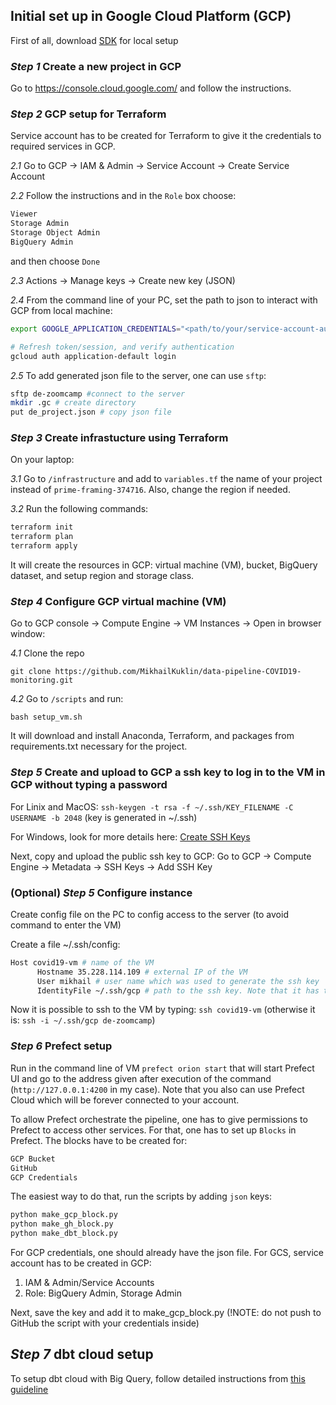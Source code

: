 ## Initial set up in Google Cloud Platform (GCP)

First of all, download [SDK](https://cloud.google.com/sdk/docs/install-sdk) for local setup

### *Step 1* Create a new project in GCP 

Go to https://console.cloud.google.com/ and follow the instructions.

### *Step 2* GCP setup for Terraform

Service account has to be created for Terraform to give it the credentials to required services in GCP.

  *2.1* Go to GCP -> IAM & Admin -> Service Account -> Create Service Account
  
  *2.2* Follow the instructions and in the `Role` box choose:
  
  ```sh
  Viewer
  Storage Admin
  Storage Object Admin
  BigQuery Admin
  ```
  
  and then choose `Done`
  
  *2.3* Actions -> Manage keys -> Create new key (JSON)
  
  *2.4* From the command line of your PC, set the path to json to interact with GCP from local machine:
  
  ```sh
  export GOOGLE_APPLICATION_CREDENTIALS="<path/to/your/service-account-authkeys>.json"

  # Refresh token/session, and verify authentication
  gcloud auth application-default login
  ```
  
  *2.5* To add generated json file to the server, one can use `sftp`: 

  ```sh
  sftp de-zoomcamp #connect to the server
  mkdir .gc # create directory
  put de_project.json # copy json file
  ```

### *Step 3* Create infrastucture using Terraform

  On your laptop:

  *3.1* Go to `/infrastructure` and add to `variables.tf` the name of your project instead of `prime-framing-374716`. Also, change the region if needed.
  
  *3.2* Run the following commands:
  
  ```sh
  terraform init
  terraform plan
  terraform apply
  ```

  It will create the resources in GCP: virtual machine (VM), bucket, BigQuery dataset, and setup region and storage class.
 
### *Step 4* Configure GCP virtual machine (VM)
 
 Go to GCP console -> Compute Engine -> VM Instances -> Open in browser window:
 
  *4.1* Clone the repo

  `git clone https://github.com/MikhailKuklin/data-pipeline-COVID19-monitoring.git`

  *4.2* Go to `/scripts` and run:
  
  `bash setup_vm.sh`
  
  It will download and install Anaconda, Terraform, and packages from requirements.txt necessary for the project.

### *Step 5* Create and upload to GCP a ssh key to log in to the VM in GCP without typing a password

For Linix and MacOS: `ssh-keygen -t rsa -f ~/.ssh/KEY_FILENAME -C USERNAME -b 2048` (key is generated in ~/.ssh)

For Windows, look for more details here: [Create SSH Keys](https://cloud.google.com/compute/docs/connect/create-ssh-keys)

Next, copy and upload the public ssh key to GCP: Go to GCP -> Compute Engine -> Metadata -> SSH Keys -> Add SSH Key

### (Optional) *Step 5* Configure instance

  Create config file on the PC to config access to the server (to avoid command to enter the VM)

  Create a file ~/.ssh/config:

  ```sh
  Host covid19-vm # name of the VM
        Hostname 35.228.114.109 # external IP of the VM
        User mikhail # user name which was used to generate the ssh key
        IdentityFile ~/.ssh/gcp # path to the ssh key. Note that it has to be absolute path for Windows
  ```

  Now it is possible to ssh to the VM by typing: `ssh covid19-vm` (otherwise it is: `ssh -i ~/.ssh/gcp de-zoomcamp`)
  
### *Step 6* Prefect setup
  
Run in the command line of VM `prefect orion start` that will start Prefect UI and go to the address given after execution of the command (`http://127.0.0.1:4200` in my case). Note that you also can use Prefect Cloud which will be forever connected to your account.

To allow Prefect orchestrate the pipeline, one has to give permissions to Prefect to access other services. For that, one has to set up `Blocks` in Prefect. The blocks have to be created for:

```sh
GCP Bucket
GitHub
GCP Credentials
```

The easiest way to do that, run the scripts by adding `json` keys:
```sh
python make_gcp_block.py
python make_gh_block.py
python make_dbt_block.py
```

For GCP credentials, one should already have the json file. For GCS, service account has to be created in GCP:

1. IAM & Admin/Service Accounts
2. Role: BigQuery Admin, Storage Admin

Next, save the key and add it to make_gcp_block.py (!NOTE: do not push to GitHub the script with your credentials inside)

## *Step 7* dbt cloud setup
  
To setup dbt cloud with Big Query, follow detailed instructions from [this guideline](https://github.com/DataTalksClub/data-engineering-zoomcamp/blob/main/week_4_analytics_engineering/dbt_cloud_setup.md)
  
  
